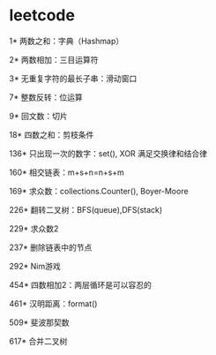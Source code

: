 # leetcode
1* 两数之和：字典（Hashmap）

2* 两数相加：三目运算符

3* 无重复字符的最长子串：滑动窗口

7* 整数反转：位运算

9* 回文数：切片

18* 四数之和：剪枝条件

136* 只出现一次的数字：set(), XOR 满足交换律和结合律

160* 相交链表：m+s+n=n+s+m

169* 求众数：collections.Counter(), Boyer-Moore

226* 翻转二叉树：BFS(queue),DFS(stack)

229* 求众数2

237* 删除链表中的节点

292* Nim游戏

454* 四数相加2：两层循环是可以容忍的

461* 汉明距离：format()

509* 斐波那契数

617* 合并二叉树
